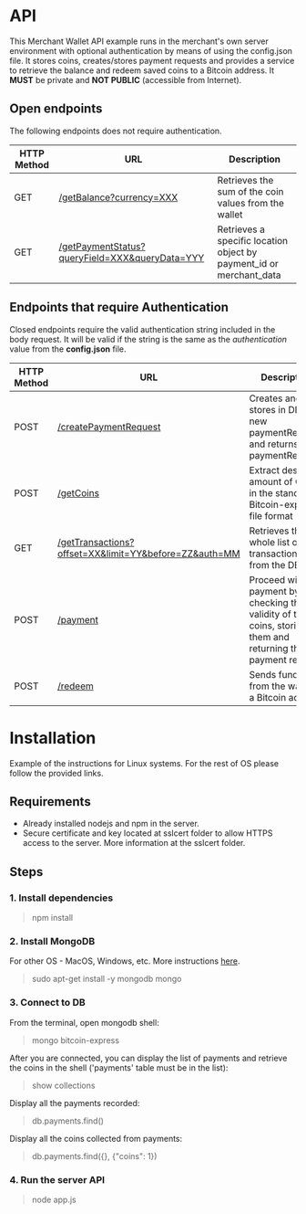 # API

This Merchant Wallet API example runs in the merchant's own server environment with optional authentication by means of using the config.json file. It stores coins, creates/stores payment requests and provides a service to retrieve the balance and redeem saved coins to a Bitcoin address. It **MUST** be private and **NOT PUBLIC** (accessible from Internet).

## Open endpoints

The following endpoints does not require authentication.

| HTTP Method        | URL           | Description  |
| ------------- |-------------| -----|
| GET | [/getBalance?currency=XXX](docs/getBalance.md) | Retrieves the sum of the coin values from the wallet |
| GET | [/getPaymentStatus?queryField=XXX&queryData=YYY](docs/getPaymentStatus.md) | Retrieves a specific location object by payment_id or merchant_data |

## Endpoints that require Authentication

Closed endpoints require the valid authentication string included in the body request. It will be valid if the string is the same as the *authentication* value from the **config.json** file.

| HTTP Method        | URL           | Description  |
| ------------- |-------------| -----|
| POST | [/createPaymentRequest](docs/createPaymentRequest.md) | Creates and stores in DB a new paymentRequest, and returns the paymentRequest |
| POST | [/getCoins](docs/getCoins.md) | Extract desired amount of Coins in the standard Bitcoin-express file format |
| GET | [/getTransactions?offset=XX&limit=YY&before=ZZ&auth=MM](docs/getTransactions.md) | Retrieves the whole list of transactions from the DB |
| POST | [/payment](docs/payment.md) | Proceed with the payment by checking the validity of the coins, storing them and returning the payment result. |
| POST | [/redeem](docs/redeem.md) | Sends funds from the wallet to a Bitcoin address |


# Installation

Example of the instructions for Linux systems. For the rest of OS please follow the provided links.

## Requirements

- Already installed nodejs and npm in the server.
- Secure certificate and key located at sslcert folder to allow HTTPS access to the server. More information at the sslcert folder.

## Steps

### 1. Install dependencies

> npm install


### 2. Install MongoDB

For other OS - MacOS, Windows, etc. More instructions [here](https://docs.mongodb.com/manual/installation/).

> sudo apt-get install -y mongodb
> mongo


### 3. Connect to DB

From the terminal, open mongodb shell:

> mongo bitcoin-express

After you are connected, you can display the list of payments and retrieve the coins in the shell ('payments' table must be in the list):

> show collections

Display all the payments recorded:

> db.payments.find()

Display all the coins collected from payments:

> db.payments.find({}, {"coins": 1})


### 4. Run the server API

> node app.js

